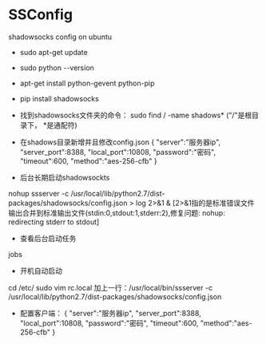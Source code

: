 # SSConfig
shadowsocks config on ubuntu

 - sudo apt-get update

 - sudo python --version

 - apt-get install python-gevent python-pip

 - pip install shadowsocks

 - 找到shadowsocks文件夹的命令： sudo find / -name shadows* ("/"是根目录下， *是通配符)

 - 在shadows目录新增并且修改config.json
{
	"server":"服务器ip",
	"server_port":8388,
	"local_port":10808,
	"password":"密码",
	"timeout":600,
	"method":"aes-256-cfb"
}


 - 后台长期启动shadowsockts

 nohup ssserver -c /usr/local/lib/python2.7/dist-packages/shadowsocks/config.json > log 2>&1 & [2>&1指的是标准错误文件输出合并到标准输出文件(stdin:0,stdout:1,stderr:2),修复问题: nohup: redirecting stderr to stdout]

 - 查看后台启动任务

 jobs

 - 开机自动启动

 cd /etc/
 sudo vim rc.local
 加上一行：/usr/local/bin/ssserver -c /usr/local/lib/python2.7/dist-packages/shadowsocks/config.json

  

 - 配置客户端：
{
	"server":"服务器ip",
	"server_port":8388,
	"local_port":10808,
	"password":"密码",
	"timeout":600,
	"method":"aes-256-cfb"
}